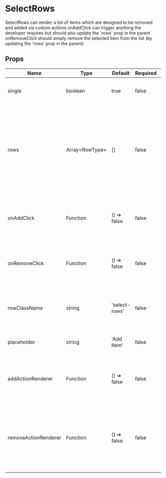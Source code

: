 # SelectRows

SelectRows can render a list of items which are designed to be removed and added via custom actions
onAddClick can trigger anything the developer requires but should also update the 'rows' prop in the parent
onRemoveClick should simply remove the selected item from the list (by updating the 'rows' prop in the parent)


## Props
| Name                 | Type                 | Default       | Required | Description                                                                                                                                                                  |
| -------------------- | -------------------- | ------------- | -------- | ---------------------------------------------------------------------------------------------------------------------------------------------------------------------------- |
| single               | boolean              | true          | false    | If true, only one item can be added to the props row                                                                                                                         |
| rows                 | Array&lt;RowType&gt; | []            | false    | Array of objects with each object having the follow prop shape:<br>`{ key, value }`. each item is used to render a `button element`. onClick<br>`onRemoveClick` is triggered |
| onAddClick           | Function             | () => false   | false    | Function used to append item to `row` from control logic in upperscope                                                                                                       |
| onRemoveClick        | Function             | () => false   | false    | Function used to remove item to `row` from control logic in upperscope                                                                                                       |
| rowClassName         | string               | 'select-rows' | false    | css class name given to each `button element` mapped out from `row` array                                                                                                    |
| placeholder          | string               | 'Add Item'    | false    | button text for `add item button element`                                                                                                                                    |
| addActionRenderer    | Function             | () => false   | false    | function that returns jsx(content) in the `add item button element` after<br>its `placeholder`                                                                               |
| removeActionRenderer | Function             | () => false   | false    | function that renders jsx(content) in for each mapped out row item<br>`(button element)`. This will display after the button's text                                          |
